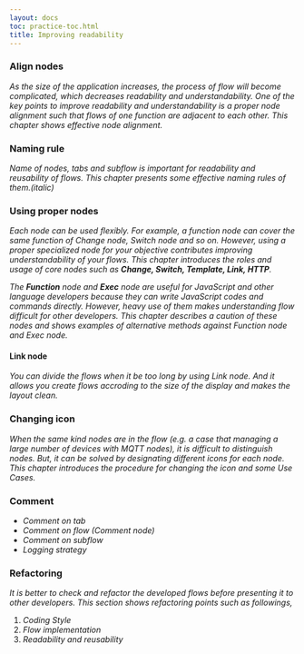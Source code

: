 ```yaml
---
layout: docs
toc: practice-toc.html
title: Improving readability
---
```

### Align nodes  
 
*As the size of the application increases, the process of flow will become complicated, which decreases readability and understandability. One of the key points to improve readability and understandability is a proper node alignment such that flows of one function are adjacent to each other. This chapter shows effective node alignment.*  
 
### Naming rule  
 
*Name of nodes, tabs and subflow is important for readability and reusability of flows. This chapter presents some effective naming rules of them.(italic)*  
 
### Using proper nodes  
 
*Each node can be used flexibly. For example, a function node can cover the same function of Change node, Switch node and so on. However, using a proper specialized node for your objective contributes improving understandability of your flows. This chapter introduces the roles and usage of core nodes such as **Change, Switch, Template, Link, HTTP**.*  

*The **Function** node and **Exec** node are useful for JavaScript and other language developers because they can write JavaScript codes and commands directly. However, heavy use of them makes understanding flow difficult for other developers. This chapter describes a caution of these nodes and shows examples of alternative methods against Function node and Exec node.*  
 
#### Link node

*You can divide the flows when it be too long by using Link node. And it allows you create flows accroding to the size of the display and makes the layout clean.*  

### Changing icon  
 
*When the same kind nodes are in the flow (e.g. a case that managing a large number of devices with MQTT nodes), it is difficult to distinguish nodes. But, it can be solved by designating different icons for each node. This chapter introduces the procedure for changing the icon and some Use Cases.*  

### Comment  
 
* *Comment on tab*  
* *Comment on flow (Comment node)*  
* *Comment on subflow*  
* *Logging strategy*  
 
### Refactoring  
 
*It is better to check and refactor the developed flows before presenting it to other developers. This section shows refactoring points such as followings,*  
 
1. *Coding Style*  
2. *Flow implementation*  
3. *Readability and reusability*  